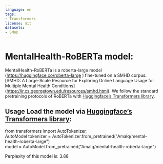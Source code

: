 ```yaml
---
language: en
tags:
- Transformers
license: mit
datasets:
- SMHD
---
```


# MentalHealth-RoBERTa model:
MentalHealth-RoBERTa is a roberta-large model (https://huggingface.co/roberta-large ) fine-tuned on a SMHD corpus.  
[SMHD: A Large-Scale Resource for Exploring Online Language Usage for Multiple Mental Health Conditions] (https://ir.cs.georgetown.edu/resources/smhd.html). 
We follow the standard pretraining protocols of RoBERTa with [Huggingface’s Transformers library](https://github.com/huggingface/transformers).    

## Usage Load the model via [Huggingface’s Transformers library](https://github.com/huggingface/transformers):   

from transformers import AutoTokenizer,    
AutoModel tokenizer = AutoTokenizer.from_pretrained("Amalq/mental-health-roberta-large")    
model = AutoModel.from_pretrained("Amalq/mental-health-roberta-large")   


Perplexity of this model is: 3.88